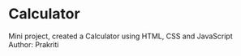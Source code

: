 # Calculator
Mini project, created a Calculator using HTML, CSS and JavaScript <br>
Author: Prakriti
